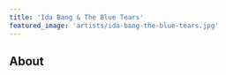 ```yaml
---
title: 'Ida Bang & The Blue Tears'
featured_image: 'artists/ida-bang-the-blue-tears.jpg'
---
```


## About


